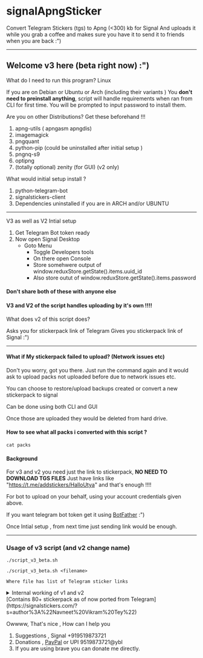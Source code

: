 # signalApngSticker
Convert Telegram Stickers (tgs) to Apng (&lt;300) kb for Signal
And uploads it while you grab a coffee and makes sure you have it to send it 
to friends when you are back :")

---
## Welcome v3 here (beta right now) :")

What do I need to run this program? Linux

If you are on Debian or Ubuntu or Arch (including their variants ) 
You __don't need to preinstall anything__, script will handle requirements when ran from
CLI for first time. You will be prompted to input password to install them.

Are you on other Distributions? Get these beforehand !!!
1. apng-utils ( apngasm apngdis)
2. imagemagick 
3. pngquant 
4. python-pip (could be uninstalled after initial setup )
5. pngnq-s9 
6. optipng 
7. (totally optional) zenity (for GUI) (v2 only) 

What would initial setup install ? 
1. python-telegram-bot
2. signalstickers-client
3. Dependencies uninstalled if you are in ARCH and/or UBUNTU 

---
V3 as well as V2  Intial setup 
1. Get Telegram Bot token ready
2. Now open Signal Desktop 
    - Goto Menu 
		- Toggle Developers tools 
		- On there open Console 
		- Store somehwere output of window.reduxStore.getState().items.uuid_id 
		- Also store outut of window.reduxStore.getState().items.password

#### Don't share both of these with anyone else

#### V3 and V2 of the script  handles uploading by it's own !!!!
What does v2 of this script does?

Asks you for stickerpack link of Telegram
Gives you stickerpack link of Signal :")

---

#### What if My stickerpack failed to upload? (Network issues etc)
Don't you worry, got you there. Just run the command again and it would
ask to upload packs not uploaded before due to network issues etc.

You can choose to restore/upload backups created or convert a new stickerpack to signal 

Can be done using both CLI and GUI 

Once those are uploaded they would be deleted from hard drive.

#### How to see what all packs i converted with this script ?

```
cat packs

```

#### Background 

For v3 and v2 you need just the link to stickerpack, __NO NEED TO DOWNLOAD TGS FILES__
Just have links like "https://t.me/addstickers/HalloUtya" and that's enough !!!!

For bot to upload on your behalf, using your account credentials given above.

If you want telegram bot token get it using [BotFather](https://t.me/BotFather) :")

Once Intial setup , from next time just sending link would be enough.

--- 
### Usage of v3 script  (and v2 change name)

```
./script_v3_beta.sh 

./script_v3_beta.sh <filename>

Where file has list of Telegram sticker links

```
<details><summary> Internal working of v1 and v2 </summary>
Usage of v1 of script 

```
./script_v1.sh

Converts tgs in current diretory to apng within ./outut
```
You could use it to : 

1. To create custom stickerpack from group of tgs files
2. You don't need to have telegram account , although you need source of tgs files
Dependencies of v1 of script 
1. gifsicle 
2. imagemagick 
3. apngasm 
4. tgs-to-gif 

Prefer v2 since it does job automated.

---


What do this script do? (Just v1 )
1. Convert tgs to gif
2. optimize that gif
3. breaks gif into frames
4. Make apng out of those frames

How do i do this? (For v2 )
1. Install above mentioned packages and python modules 
2. Copy script_v2 , bot.py , download.py to a folder. 
3. For first time you will be asked bot token and authentican info from Signal-Desktop
4. Do you have link to Telegram-Sticker ? Enter it when prompted eg : https://t.me/addstickers/MsWitchCat
5. Grab a coffee , Because you will now get link to signalstickerpack after wizardry is done !!!!

How do i do this? (For v1 )
1. Install above mentioned packages
2. Copy your tgs into a folder
3. Copy this script_v1  to same folder
4. Run it!!
5. Wait for cpu to cook your apngs
6. Look for all apngs in ./output/
7. Create stickerpack using those apngs all are below 300kb !!!

You say so, but what have you done??? 

### With v2 porting becomes way easier since you don't have to be actively involved in porting
</details>
[Contains 80+ stickerpack as of now ported from Telegram](https://signalstickers.com/?s=author%3A%22Navneet%20Vikram%20Tey%22)


Owwww, That's nice , How can I help you
1. Suggestions , Signal +919519873721
2. Donations , [PayPal](https://paypal.me/TalentedTey?locale.x=en_GB) or UPI 9519873721@ybl 
3. If you are using brave you can donate me directly.
